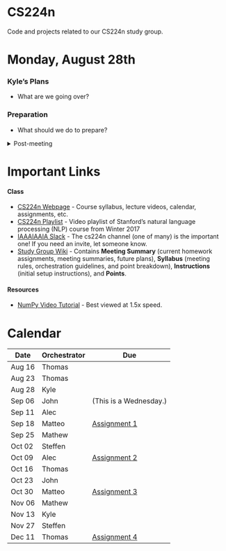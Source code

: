 # CS224n
Code and projects related to our CS224n study group.

# Monday, August 28th
### Kyle’s Plans
- What are we going over?

### Preparation
- What should we do to prepare?

<details>
<summary>Post-meeting</summary>
<p>

### Homework/Participation
- [1pt] You have three points per person to allocate.
- [1pt] You can split them up however you want between homework and participation.
- [1pt] Try to make objective tasks and remember that lotteries are meant to tax the poor.
- Due: Month 0th @ 0pm

### Summary
- What did we go over?
- What notable events occurred? What do you think worked? What didn’t work?
</p>
</details>

# Important Links

#### Class
- [CS224n Webpage](http://web.stanford.edu/class/cs224n/) - Course syllabus, lecture videos, calendar, assignments, etc.
- [CS224n Playlist](https://www.youtube.com/playlist?list=PL3FW7Lu3i5Jsnh1rnUwq_TcylNr7EkRe6) - Video playlist of Stanford’s natural language processing (NLP) course from Winter 2017
- [IAAAIAAIA Slack](https://iaaaiaaia.slack.com/) - The cs224n channel (one of many) is the important one! If you need an invite, let someone know.
- [Study Group Wiki](https://github.com/IAAAIAAIA/studyGroup/wiki) - Contains **Meeting Summary** (current homework assignments, meeting summaries, future plans), **Syllabus** (meeting rules, orchestration guidelines, and point breakdown), **Instructions** (initial setup instructions), and **Points**.

#### Resources
- [NumPy Video Tutorial](https://www.youtube.com/watch?v=1zmV8lZsHF4) - Best viewed at 1.5x speed.

# Calendar
| Date   | Orchestrator | Due                                                                         |
| ------ | ------------ | --------------------------------------------------------------------------- |
| Aug 16 | Thomas       |                                                                             |
| Aug 23 | Thomas       |                                                                             |
| Aug 28 | Kyle         |                                                                             |
| Sep 06 | John         | (This is a Wednesday.)                                                      |
| Sep 11 | Alec         |                                                                             |
| Sep 18 | Matteo       | [Assignment 1](http://web.stanford.edu/class/cs224n/assignment1/index.html) |
| Sep 25 | Mathew       |                                                                             |
| Oct 02 | Steffen      |                                                                             |
| Oct 09 | Alec         | [Assignment 2](http://web.stanford.edu/class/cs224n/assignment2/index.html) |
| Oct 16 | Thomas       |                                                                             |
| Oct 23 | John         |                                                                             |
| Oct 30 | Matteo       | [Assignment 3](http://web.stanford.edu/class/cs224n/assignment3/index.html) |
| Nov 06 | Mathew       |                                                                             |
| Nov 13 | Kyle         |                                                                             |
| Nov 27 | Steffen      |                                                                             |
| Dec 11 | Thomas       | [Assignment 4](http://web.stanford.edu/class/cs224n/assignment3/index.html) |
